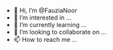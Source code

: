- 👋 Hi, I’m @FauziaNoor
- 👀 I’m interested in ...
- 🌱 I’m currently learning ...
- 💞️ I’m looking to collaborate on ...
- 📫 How to reach me ...

<!---
FauziaNoor/FauziaNoor is a ✨ special ✨ repository because its `README.md` (this file) appears on your GitHub profile.
You can click the Preview link to take a look at your changes.
--->
